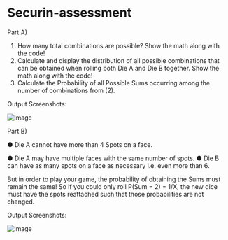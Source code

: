# Securin-assessment

Part A)
1. How many total combinations are possible? Show the math along with the code! 
2. Calculate and display the distribution of all possible combinations that can be obtained when rolling both Die A and Die B together. Show the math along with the code! 
3. Calculate the Probability of all Possible Sums occurring among the number of combinations from (2).

Output Screenshots:


![image](https://github.com/saiiii17/securin-assessment/assets/87439489/133a736c-3387-4b26-a081-ae8f4149b57e)

Part B)

● Die A cannot have more than 4 Spots on a face.

● Die A may have multiple faces with the same number of spots.
● Die B can have as many spots on a face as necessary i.e. even more than 6.

But in order to play your game, the probability of obtaining the Sums must remain the
same! So if you could only roll P(Sum = 2) = 1/X, the new dice must have the spots reattached
such that those probabilities are not changed.

Output Screenshots:

![image](https://github.com/saiiii17/securin-assessment/assets/87439489/b5bc78bb-cf0f-4772-867d-1a856c8e7839)

